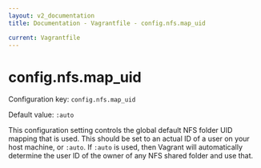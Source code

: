 ```yaml
---
layout: v2_documentation
title: Documentation - Vagrantfile - config.nfs.map_uid

current: Vagrantfile
---
```

# config.nfs.map_uid

Configuration key: `config.nfs.map_uid`

Default value: `:auto`

This configuration setting controls the global default NFS folder
UID mapping that is used. This should be set to an actual ID of a
user on your host machine, or `:auto`. If `:auto` is used, then Vagrant
will automatically determine the user ID of the owner of any NFS
shared folder and use that.
